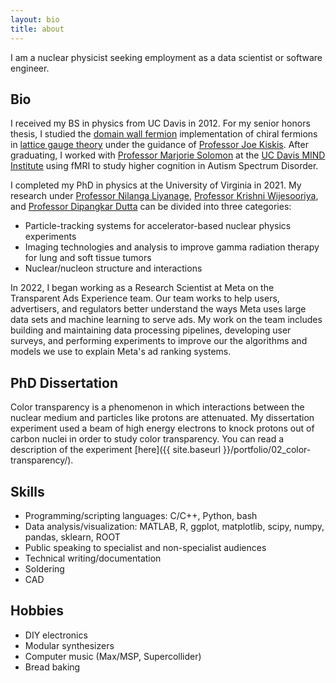 ```yaml
---
layout: bio
title: about
---
```

I am a nuclear physicist seeking employment as a data scientist or software engineer.

## Bio
I received my BS in physics from UC Davis in 2012.
For my senior honors thesis, I studied the [domain wall fermion](https://arxiv.org/abs/hep-lat/9206013)
implementation of chiral fermions in [lattice gauge theory](https://arxiv.org/abs/hep-lat/0012005)
under the guidance of [Professor Joe Kiskis](http://kiskis.physics.ucdavis.edu/kiskis_hp.html).
After graduating, I worked with [Professor Marjorie
Solomon](https://health.ucdavis.edu/team/search/861/marjorie-solomon---clinical-psychology---psychiatry-sacramento)
at the [UC Davis MIND Institute](https://health.ucdavis.edu/mindinstitute/)
using fMRI to study higher cognition in Autism Spectrum Disorder.

I completed my PhD in physics at the University of Virginia in 2021.
My research under [Professor Nilanga Liyanage](http://www.phys.virginia.edu/People/personal.asp?UID=nl8n), [Professor Krishni Wijesooriya](https://med.virginia.edu/radiation-oncology/uva-radiation-oncology-faculty/medical-physicists/krishni-wijesooriya-ph-d-dabr/),
and [Professor Dipangkar Dutta](http://dd285.physics.msstate.edu) can be divided into three categories:
- Particle-tracking systems for accelerator-based nuclear physics experiments
- Imaging technologies and analysis to improve gamma radiation therapy for lung and soft tissue tumors
- Nuclear/nucleon structure and interactions

In 2022, I began working as a Research Scientist at Meta on the
Transparent Ads Experience team. Our team works to help users, advertisers, and
regulators better understand the ways Meta uses large data sets and machine learning
to serve ads. My work on the team includes building and maintaining data
processing pipelines, developing user surveys, and performing experiments to
improve our the algorithms and models we use to explain Meta's ad ranking
systems.

## PhD Dissertation
Color transparency is a phenomenon in which interactions between the nuclear medium
and particles like protons are attenuated.
My dissertation experiment used a beam of high energy electrons to knock protons out
of carbon nuclei in order to study color transparency.
You can read a description of the experiment [here]({{ site.baseurl }}/portfolio/02_color-transparency/).


## Skills
- Programming/scripting languages: C/C++, Python, bash
- Data analysis/visualization: MATLAB, R, ggplot, matplotlib, scipy, numpy, pandas, sklearn, ROOT
- Public speaking to specialist and non-specialist audiences
- Technical writing/documentation
- Soldering
- CAD

## Hobbies
- DIY electronics
- Modular synthesizers
- Computer music (Max/MSP, Supercollider)
- Bread baking
